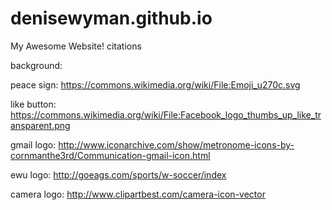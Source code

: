 # denisewyman.github.io
My Awesome Website!
citations

background:

peace sign: 
https://commons.wikimedia.org/wiki/File:Emoji_u270c.svg

like button: https://commons.wikimedia.org/wiki/File:Facebook_logo_thumbs_up_like_transparent.png

gmail logo:
http://www.iconarchive.com/show/metronome-icons-by-cornmanthe3rd/Communication-gmail-icon.html

ewu logo: http://goeags.com/sports/w-soccer/index

camera logo: http://www.clipartbest.com/camera-icon-vector